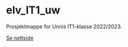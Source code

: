 # elv_IT1_uw
Prosjektmappe for Unnis IT1-klasse 2022/2023.

[Se nettside](https://uwohlen.github.io/elv_IT1_uw/)
